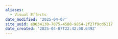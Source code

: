 ```yaml
---
aliases:
  - Visual Effects
date_modified: '2025-04-07'
site_uuid: e9034130-7075-4588-9854-2f27f9cd6117
date_created: '2025-04-07T22:42:08.649Z'
---
```




